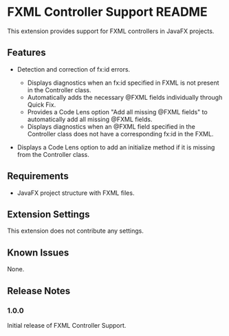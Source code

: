 # FXML Controller Support README

This extension provides support for FXML controllers in JavaFX projects.

## Features

- Detection and correction of fx:id errors.
  - Displays diagnostics when an fx:id specified in FXML is not present in the Controller class.
  - Automatically adds the necessary @FXML fields individually through Quick Fix.
  - Provides a Code Lens option "Add all missing @FXML fields" to automatically add all missing @FXML fields.
  - Displays diagnostics when an @FXML field specified in the Controller class does not have a corresponding fx:id in the FXML.

- Displays a Code Lens option to add an initialize method if it is missing from the Controller class.


## Requirements

- JavaFX project structure with FXML files.

## Extension Settings

This extension does not contribute any settings.


## Known Issues

None.

## Release Notes

### 1.0.0

Initial release of FXML Controller Support.

